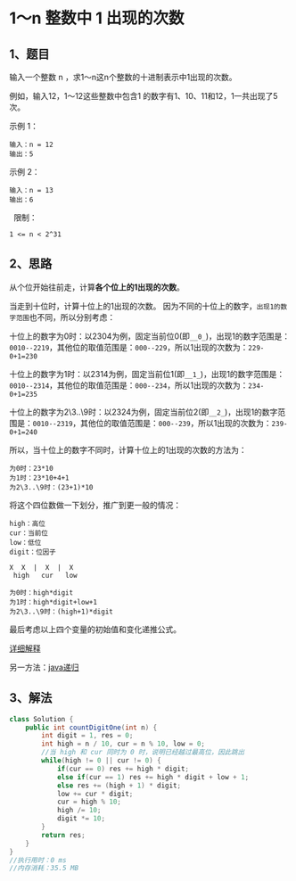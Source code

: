 # 1～n 整数中 1 出现的次数

## 1、题目

输入一个整数 n ，求1～n这n个整数的十进制表示中1出现的次数。

例如，输入12，1～12这些整数中包含1 的数字有1、10、11和12，1一共出现了5次。

示例 1：

	输入：n = 12
	输出：5

示例 2：

	输入：n = 13
	输出：6
 
限制：

	1 <= n < 2^31

## 2、思路

从个位开始往前走，计算**各个位上的1出现的次数**。

当走到十位时，计算十位上的1出现的次数。
因为不同的十位上的数字，`出现1的数字范围`也不同，所以分别考虑：

十位上的数字为0时：以2304为例，固定当前位0(即`__0_`)，出现1的数字范围是：`0010--2219`，其他位的取值范围是：`000--229`，所以1出现的次数为：`229-0+1=230`

十位上的数字为1时：以2314为例，固定当前位1(即`__1_`)，出现1的数字范围是：`0010--2314`，其他位的取值范围是：`000--234`，所以1出现的次数为：`234-0+1=235`

十位上的数字为2\3..\9时：以2324为例，固定当前位2(即`__2_`)，出现1的数字范围是：`0010--2319`，其他位的取值范围是：`000--239`，所以1出现的次数为：`239-0+1=240`

所以，当十位上的数字不同时，计算十位上的1出现的次数的方法为：

	为0时：23*10
	为1时：23*10+4+1
	为2\3..\9时：(23+1)*10


将这个四位数做一下划分，推广到更一般的情况：

	high：高位   
	cur：当前位  
	low：低位
	digit：位因子

	X  X  |  X  |  X
	 high   cur   low

	为0时：high*digit
	为1时：high*digit+low+1
	为2\3..\9时：(high+1)*digit

最后考虑以上四个变量的初始值和变化递推公式。

[详细解释](https://leetcode-cn.com/problems/1nzheng-shu-zhong-1chu-xian-de-ci-shu-lcof/solution/mian-shi-ti-43-1n-zheng-shu-zhong-1-chu-xian-de-2/)

另一方法：[java递归](https://leetcode-cn.com/problems/1nzheng-shu-zhong-1chu-xian-de-ci-shu-lcof/solution/javadi-gui-by-xujunyi/)

## 3、解法

```java
class Solution {
    public int countDigitOne(int n) {
        int digit = 1, res = 0;
        int high = n / 10, cur = n % 10, low = 0;
        //当 high 和 cur 同时为 0 时，说明已经越过最高位，因此跳出
        while(high != 0 || cur != 0) {  
            if(cur == 0) res += high * digit;
            else if(cur == 1) res += high * digit + low + 1;
            else res += (high + 1) * digit;
            low += cur * digit;
            cur = high % 10;
            high /= 10;
            digit *= 10;
        }
        return res;
    }
}
//执行用时：0 ms
//内存消耗：35.5 MB

```